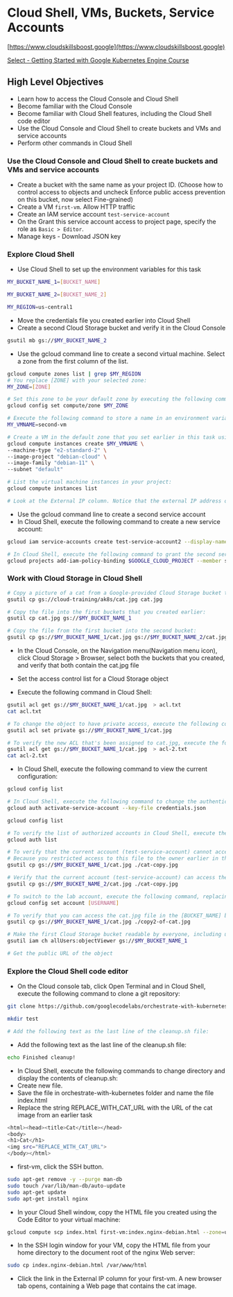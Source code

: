 # Cloud Shell, VMs, Buckets, Service Accounts

[https://www.cloudskillsboost.google](https://www.cloudskillsboost.google)

[Select - Getting Started with Google Kubernetes Engine Course](https://www.cloudskillsboost.google)

## High Level Objectives

- Learn how to access the Cloud Console and Cloud Shell
- Become familiar with the Cloud Console
- Become familiar with Cloud Shell features, including the Cloud Shell code editor
- Use the Cloud Console and Cloud Shell to create buckets and VMs and service accounts
- Perform other commands in Cloud Shell


### Use the Cloud Console and Cloud Shell to create buckets and VMs and service accounts

- Create a bucket with the same name as your project ID. (Choose how to control access to objects and uncheck Enforce public access prevention on this bucket, now select Fine-grained)
- Create a VM `first-vm`. Allow HTTP traffic
- Create an IAM service account `test-service-account`
- On the Grant this service account access to project page, specify the role as `Basic > Editor`.
- Manage keys - Download JSON key

### Explore Cloud Shell

- Use Cloud Shell to set up the environment variables for this task

```bash
MY_BUCKET_NAME_1=[BUCKET_NAME]

MY_BUCKET_NAME_2=[BUCKET_NAME_2]

MY_REGION=us-central1
```

- Move the credentials file you created earlier into Cloud Shell
- Create a second Cloud Storage bucket and verify it in the Cloud Console

```bash
gsutil mb gs://$MY_BUCKET_NAME_2
```

- Use the gcloud command line to create a second virtual machine.
  Select a zone from the first column of the list.

```bash
gcloud compute zones list | grep $MY_REGION
# You replace [ZONE] with your selected zone:
MY_ZONE=[ZONE]

# Set this zone to be your default zone by executing the following command:
gcloud config set compute/zone $MY_ZONE

# Execute the following command to store a name in an environment variable you will use to create a VM. You will call your second VM second-vm:
MY_VMNAME=second-vm

# Create a VM in the default zone that you set earlier in this task using the new environment variable to assign the VM name:
gcloud compute instances create $MY_VMNAME \
--machine-type "e2-standard-2" \
--image-project "debian-cloud" \
--image-family "debian-11" \
--subnet "default"

# List the virtual machine instances in your project:
gcloud compute instances list

# Look at the External IP column. Notice that the external IP address of the first VM you created is shown as a link. The Google Cloud Console offers the link because you configured this VM's firewall to allow HTTP traffic.
```

- Use the gcloud command line to create a second service account
- In Cloud Shell, execute the following command to create a new service account:

```bash
gcloud iam service-accounts create test-service-account2 --display-name "test-service-account2"

# In Cloud Shell, execute the following command to grant the second service account the Project viewer role:
gcloud projects add-iam-policy-binding $GOOGLE_CLOUD_PROJECT --member serviceAccount:test-service-account2@${GOOGLE_CLOUD_PROJECT}.iam.gserviceaccount.com --role roles/viewer

```

### Work with Cloud Storage in Cloud Shell

```bash
# Copy a picture of a cat from a Google-provided Cloud Storage bucket to your Cloud Shell:
gsutil cp gs://cloud-training/ak8s/cat.jpg cat.jpg

# Copy the file into the first buckets that you created earlier:
gsutil cp cat.jpg gs://$MY_BUCKET_NAME_1

# Copy the file from the first bucket into the second bucket:
gsutil cp gs://$MY_BUCKET_NAME_1/cat.jpg gs://$MY_BUCKET_NAME_2/cat.jpg
```

- In the Cloud Console, on the Navigation menu(Navigation menu icon), click Cloud Storage > Browser, select both the buckets that you created, and verify that both contain the cat.jpg file


- Set the access control list for a Cloud Storage object
- Execute the following command in Cloud Shell:

```bash
gsutil acl get gs://$MY_BUCKET_NAME_1/cat.jpg  > acl.txt
cat acl.txt

# To change the object to have private access, execute the following command:
gsutil acl set private gs://$MY_BUCKET_NAME_1/cat.jpg

# To verify the new ACL that's been assigned to cat.jpg, execute the following two commands:
gsutil acl get gs://$MY_BUCKET_NAME_1/cat.jpg  > acl-2.txt
cat acl-2.txt
```

- In Cloud Shell, execute the following command to view the current configuration:

```bash
gcloud config list

# In Cloud Shell, execute the following command to change the authenticated user to the first service account (which you created in an earlier task) through the credentials that you downloaded to your local machine and then uploaded into Cloud Shell (credentials.json):
gcloud auth activate-service-account --key-file credentials.json

gcloud config list

# To verify the list of authorized accounts in Cloud Shell, execute the following command:
gcloud auth list

# To verify that the current account (test-service-account) cannot access the cat.jpg file in the first bucket that you created, execute the following command:
# Because you restricted access to this file to the owner earlier in this task.
gsutil cp gs://$MY_BUCKET_NAME_1/cat.jpg ./cat-copy.jpg

# Verify that the current account (test-service-account) can access the cat.jpg file in the second bucket that you created:
gsutil cp gs://$MY_BUCKET_NAME_2/cat.jpg ./cat-copy.jpg

# To switch to the lab account, execute the following command, replacing [USERNAME] with the username provided in the Qwiklabs 
gcloud config set account [USERNAME]

# To verify that you can access the cat.jpg file in the [BUCKET_NAME] bucket (the first bucket that you created), execute the following command.
gsutil cp gs://$MY_BUCKET_NAME_1/cat.jpg ./copy2-of-cat.jpg

# Make the first Cloud Storage bucket readable by everyone, including unauthenticated users:
gsutil iam ch allUsers:objectViewer gs://$MY_BUCKET_NAME_1

# Get the public URL of the object
```

### Explore the Cloud Shell code editor


- On the Cloud console tab, click Open Terminal and in Cloud Shell, execute the following command to clone a git repository:

```bash
git clone https://github.com/googlecodelabs/orchestrate-with-kubernetes.git

mkdir test

# Add the following text as the last line of the cleanup.sh file:
```

- Add the following text as the last line of the cleanup.sh file:
```bash
echo Finished cleanup! 
```

- In Cloud Shell, execute the following commands to change directory and display the contents of cleanup.sh:
- Create new file. 
- Save the file in orchestrate-with-kubernetes folder and name the file index.html
- Replace the string REPLACE_WITH_CAT_URL with the URL of the cat image from an earlier task

```bash
<html><head><title>Cat</title></head>
<body>
<h1>Cat</h1>
<img src="REPLACE_WITH_CAT_URL">
</body></html>
```

- first-vm, click the SSH button.

```bash
sudo apt-get remove -y --purge man-db
sudo touch /var/lib/man-db/auto-update
sudo apt-get update
sudo apt-get install nginx
```

- In your Cloud Shell window, copy the HTML file you created using the Code Editor to your virtual machine:

```bash
gcloud compute scp index.html first-vm:index.nginx-debian.html --zone=us-central1-c
```

- In the SSH login window for your VM, copy the HTML file from your home directory to the document root of the nginx Web server:

```bash
sudo cp index.nginx-debian.html /var/www/html
```

- Click the link in the External IP column for your first-vm. A new browser tab opens, containing a Web page that contains the cat image.

